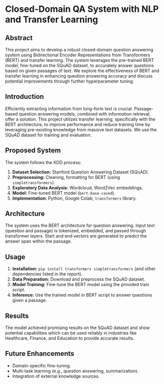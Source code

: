 # Closed-Domain QA System with NLP and Transfer Learning 

## Abstract

This project aims to develop a robust closed-domain question answering system using Bidirectional Encoder Representations from Transformers (BERT) and transfer learning. The system leverages the pre-trained BERT model, fine-tuned on the SQuAD dataset, to accurately answer questions based on given passages of text.  We explore the effectiveness of BERT and transfer learning in enhancing question answering accuracy and discuss potential improvements through further hyperparameter tuning.

## Introduction

Efficiently extracting information from long-form text is crucial. Passage-based question answering models, combined with information retrieval, offer a solution.  This project utilizes transfer learning, specifically with the BERT architecture, to improve performance and reduce training time by leveraging pre-existing knowledge from massive text datasets. We use the SQuAD dataset for training and evaluation.

## Proposed System

The system follows the KDD process:

1. **Dataset Selection:** Stanford Question Answering Dataset (SQuAD).
2. **Preprocessing:** Cleaning, formatting for BERT (using `simpletransformers`).
3. **Exploratory Data Analysis:** Wordcloud, Word2Vec embeddings.
4. **Model:** Fine-tuned BERT model (`bert-base-cased`).
5. **Implementation:** Python, Google Colab, `transformers` library.

## Architecture

The system uses the BERT architecture for question answering. Input text (question and passage) is tokenized, embedded, and passed through transformer layers. Start and end vectors are generated to predict the answer span within the passage.

## Usage

1. **Installation:** `pip install transformers simpletransformers` (and other dependencies listed in the report).
2. **Data Preparation:**  Download and preprocess the SQuAD dataset.
3. **Model Training:** Fine-tune the BERT model using the provided train script.
4. **Inference:**  Use the trained model in BERT script to answer questions given a passage.


## Results

The model achieved promising results on the SQuAD dataset and show potential capabilities which can be used reliably in industries like Healthcare, Finance, and Education to provide accurate results.

## Future Enhancements

* Domain-specific fine-tuning.
* Multi-task learning (e.g., question answering, summarization).
* Integration of external knowledge sources.
